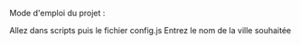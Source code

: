 Mode d'emploi du projet :

Allez dans scripts puis le fichier config.js
Entrez le nom de la ville souhaitée
